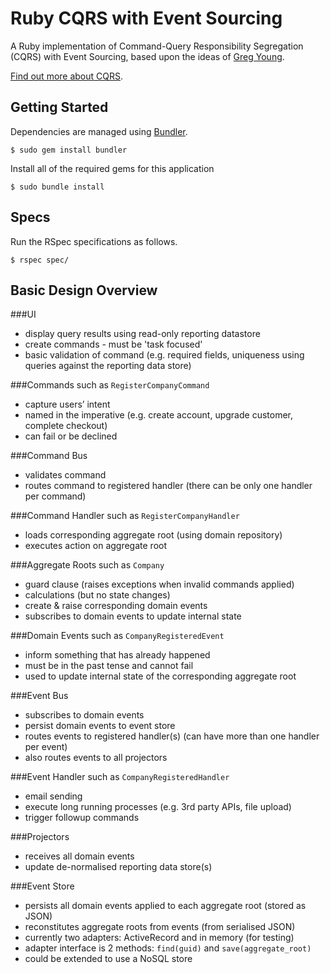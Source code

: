 # Ruby CQRS with Event Sourcing

A Ruby implementation of Command-Query Responsibility Segregation (CQRS) with Event Sourcing, based upon the ideas of [Greg Young](http://goodenoughsoftware.net/).

[Find out more about CQRS](http://cqrs.wordpress.com/).

## Getting Started

Dependencies are managed using [Bundler](http://gembundler.com/).

    $ sudo gem install bundler

Install all of the required gems for this application

    $ sudo bundle install

## Specs

Run the RSpec specifications as follows.

    $ rspec spec/

## Basic Design Overview

###UI

- display query results using read-only reporting datastore
- create commands - must be 'task focused'
- basic validation of command (e.g. required fields, uniqueness using queries against the reporting data store)

###Commands
such as `RegisterCompanyCommand`

- capture users’ intent
- named in the imperative (e.g. create account, upgrade customer, complete checkout)
- can fail or be declined

###Command Bus

- validates command
- routes command to registered handler (there can be only one handler per command)

###Command Handler 
such as `RegisterCompanyHandler`

- loads corresponding aggregate root (using domain repository)
- executes action on aggregate root
  
###Aggregate Roots
such as `Company`

- guard clause (raises exceptions when invalid commands applied)
- calculations (but no state changes)
- create & raise corresponding domain events
- subscribes to domain events to update internal state

###Domain Events
such as `CompanyRegisteredEvent`

- inform something that has already happened
- must be in the past tense and cannot fail
- used to update internal state of the corresponding aggregate root

###Event Bus

- subscribes to domain events
- persist domain events to event store
- routes events to registered handler(s) (can have more than one handler per event)
- also routes events to all projectors

###Event Handler
such as `CompanyRegisteredHandler`

- email sending
- execute long running processes (e.g. 3rd party APIs, file upload)
- trigger followup commands

###Projectors

- receives all domain events
- update de-normalised reporting data store(s)

###Event Store

- persists all domain events applied to each aggregate root (stored as JSON)
- reconstitutes aggregate roots from events (from serialised JSON)
- currently two adapters: ActiveRecord and in memory (for testing)
- adapter interface is 2 methods: `find(guid)` and `save(aggregate_root)`
- could be extended to use a NoSQL store
